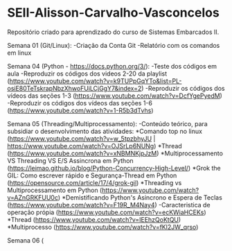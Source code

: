 
# SEII-Alisson-Carvalho-Vasconcelos

Repositório criado para aprendizado do curso de Sistemas Embarcados II.

Semana 01 (Git/Linux):
-Criação da Conta Git
-Relatório com os comandos em linux

Semana 04 (Python - https://docs.python.org/3/):
-Teste dos códigos em aula
-Reproduzir os códigos dos videos 2-20 da playlist (https://www.youtube.com/watch?v=k9TUPpGqYTo&list=PL-osiE80TeTskrapNbzXhwoFUiLCjGgY7&index=2)
-Reproduzir os códigos dos vídeos das seções 1-3 (https://www.youtube.com/watch?v=DcfYgePyedM)
-Reproduzir os códigos dos vídeos das seções 1-6 (https://www.youtube.com/watch?v=1-R5b3dTvhs)

Semana 05 (Threading/Multiprocessamento):
-Conteúdo teórico, para subsidiar o desenvolvimento das atividades:
   *Comando top no linux (https://www.youtube.com/watch?v=w_5tpzbhyJU | https://www.youtube.com/watch?v=OJSrLp6NUNg)
   *Thread (https://www.youtube.com/watch?v=xNBMNKjpJzM)
   *Multiprocessamento VS Threading VS E/S Assincrona em Python (https://leimao.github.io/blog/Python-Concurrency-High-Level/)
   *Grok the GIL: Como escrever rápido e Segurança-Thread em Python (https://opensource.com/article/17/4/grok-gil)
   *Threading vs Multiprocessamento em Python (https://www.youtube.com/watch?v=AZnGRKFUU0c)
   *Demistificando Python's Asincrono e Espera de Teclas (https://www.youtube.com/watch?v=F19R_M4Nay4)
-Caracteristica de operação própia (https://www.youtube.com/watch?v=ecKWiaHCEKs)
   *Thread (https://www.youtube.com/watch?v=IEEhzQoKtQU)
   *Multiprocesso (https://www.youtube.com/watch?v=fKl2JW_qrso)

Semana 06 (
